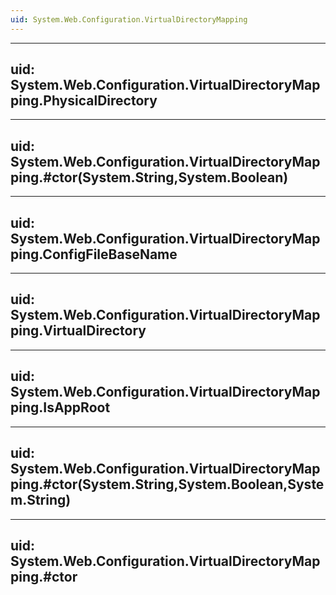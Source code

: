 ```yaml
---
uid: System.Web.Configuration.VirtualDirectoryMapping
---
```


---
uid: System.Web.Configuration.VirtualDirectoryMapping.PhysicalDirectory
---

---
uid: System.Web.Configuration.VirtualDirectoryMapping.#ctor(System.String,System.Boolean)
---

---
uid: System.Web.Configuration.VirtualDirectoryMapping.ConfigFileBaseName
---

---
uid: System.Web.Configuration.VirtualDirectoryMapping.VirtualDirectory
---

---
uid: System.Web.Configuration.VirtualDirectoryMapping.IsAppRoot
---

---
uid: System.Web.Configuration.VirtualDirectoryMapping.#ctor(System.String,System.Boolean,System.String)
---

---
uid: System.Web.Configuration.VirtualDirectoryMapping.#ctor
---
